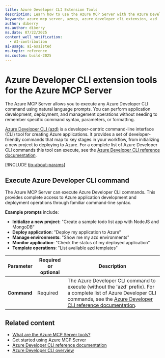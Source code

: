 ```yaml
---
title: Azure Developer CLI Extension Tools
description: Learn how to use the Azure MCP Server with the Azure Developer CLI Extension.
keywords: azure mcp server, azmcp, azure developer cli extension, azd
author: diberry
ms.author: diberry
ms.date: 07/22/2025
content_well_notification: 
  - AI-contribution
ai-usage: ai-assisted
ms.topic: reference
ms.custom: build-2025
--- 
```

# Azure Developer CLI extension tools for the Azure MCP Server

The Azure MCP Server allows you to execute any Azure Developer CLI command using natural language prompts. You can perform application development, deployment, and management operations without needing to remember specific command syntax, parameters, or formatting.

[Azure Developer CLI (azd)](/azure/developer/azure-developer-cli/) is a developer-centric command-line interface (CLI) tool for creating Azure applications. It provides a set of developer-friendly commands that map to key stages in your workflow, from initializing a new project to deploying to Azure. For a complete list of Azure Developer CLI commands this tool can execute, see the [Azure Developer CLI reference documentation](/azure/developer/azure-developer-cli/reference).

[!INCLUDE [tip-about-params](../includes/tools/parameter-consideration.md)]

## Execute Azure Developer CLI command

The Azure MCP Server can execute Azure Developer CLI commands. This provides complete access to Azure application development and deployment operations through familiar command-line syntax.

**Example prompts** include:

- **Initialize a new project**: "Create a sample todo list app with NodeJS and MongoDB"
- **Deploy application**: "Deploy my application to Azure"
- **Manage environments**: "Show me my azd environments"
- **Monitor application**: "Check the status of my deployed application"
- **Template operations**: "List available azd templates"

| Parameter | Required or optional | Description |
|-----------|-------------|-------------|
| **Command** | Required | The Azure Developer CLI command to execute (without the 'azd' prefix). For a complete list of Azure Developer CLI commands, see the [Azure Developer CLI reference documentation](/azure/developer/azure-developer-cli/reference). |

## Related content

- [What are the Azure MCP Server tools?](index.md)
- [Get started using Azure MCP Server](../overview.md)
- [Azure Developer CLI reference documentation](/azure/developer/azure-developer-cli/reference)
- [Azure Developer CLI overview](/azure/developer/azure-developer-cli/overview)

